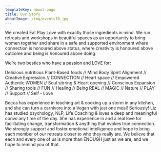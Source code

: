 ```yaml
---
templateKey: about-page
title: Our Story
aboutImage: /img/events10.jpg
---
```

We created Eat Play Love with exactly those ingredients in mind.
We run retreats and workshops in beautiful spaces as an opportunity to bring women together and share in a safe and supported environment where connection is honoured above status, where creativity is honoured above outcome and being is honoured above doing.

We’re two besties who have a passion and LOVE for:

Delicious nutritious Plant-Based foods // Mind Body Spirit Alignment // Creative Expression // CONNECTION // Heart space // Empowered Authentic WOMEN // Soul stirring & Heart opening // Conscious Expansion // Sharing tools // FUN // Healing // Being REAL // MAGIC // Nature // PLAY // Support // Self - Love

Becca has experience in teaching art & cooking up a storm in any kitchen, and she can turn a carnivore into a Vegan with just one meal! Seriously!
Liz has studied psychology, NLP, Life Coaching & loves a deep and meaningful convo any time of the day. She has experience in and a real love for facilitating change, transformation & anything that evokes true connection.
We strongly support and foster emotional intelligence and hope to bring each member of our retreats closer to who they really are. We believe that each and every one of us is more than ENOUGH just as we are, and we hope to remind you of that.
